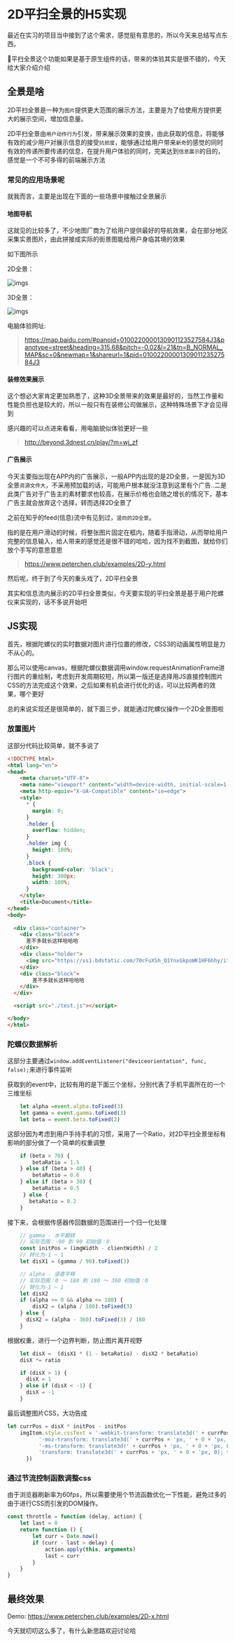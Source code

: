 # 2D平扫全景的H5实现

最近在实习的项目当中接到了这个需求，感觉挺有意思的，所以今天来总结写点东西。

平扫全景这个功能如果是基于原生组件的话，带来的体验其实是很不错的，今天给大家介绍介绍

## 全景是啥

2D平扫全景是一种为`图片`提供更大范围的展示方法，主要是为了给使用方提供更大的展示空间，增加信息量。

2D平扫全景由`用户动作行为`引发，带来展示效果的变换，由此获取的信息，将能够有效的减少用户对展示信息的接受`抗拒度`，能够通过给用户带来`新奇`的感觉的同时有效的传递所要传递的信息，在提升用户体验的同时，完美达到`信息展示`的目的，感觉是一个不可多得的前端展示方法

### 常见的应用场景呢

就我而言，主要是出现在下面的一些场景中接触过全景展示

#### 地图导航

这就见的比较多了，不少地图厂商为了给用户提供最好的导航效果，会在部分地区采集实景图片，由此拼接成实际的街景图能给用户身临其境的效果

如下图所示

2D全景：

![imgs](https://www.peterchen.club/imgs/RoutePanorama.jpg)

3D全景：

![imgs](https://www.peterchen.club/imgs/3DPanorama.png)

电脑体验网址:

> https://map.baidu.com/#panoid=0100220000130901123527584J3&panotype=street&heading=315.68&pitch=-0.02&l=21&tn=B_NORMAL_MAP&sc=0&newmap=1&shareurl=1&pid=0100220000130901123527584J3

#### 装修效果展示

这个想必大家肯定更加熟悉了，这种3D全景带来的效果是最好的，当然工作量和性能负担也是较大的，所以一般只有在装修公司做展示，这种特殊场景下才会见得到

感兴趣的可以点进来看看，用电脑貌似体验更好一些

> http://beyond.3dnest.cn/play/?m=wj_zf

#### 广告展示

今天主要指出现在APP内的广告展示，一般APP内出现的是2D全景，一是因为3D全景`资源文件大`，不采用预加载的话，可能用户根本就没注意到这里有个广告..二是此类广告对于广告主的素材要求也较高，在展示价格也会随之增长的情况下，基本广告主就会放弃这个选择，转而选择2D全景了

之前在知乎的feed(信息)流中有见到过，`竖向的2D全景`。

指的是在用户滑动的时候，将整张图片固定在框内，随着手指滑动，从而带给用户完整的信息输入，给人带来的感觉还是很不错的哈哈，因为找不到截图，就给你们放个手写的意思意思

> https://www.peterchen.club/examples/2D-y.html

然后呢，终于到了今天的重头戏了，2D平扫全景

其实和信息流内展示的2D平扫全景类似，今天要实现的平扫全景是基于用户陀螺仪来实现的，话不多说开始吧

## JS实现

首先，根据陀螺仪的实时数据对图片进行位置的修改，CSS3的动画属性明显是力不从心的。

那么可以使用canvas，根据陀螺仪数据调用window.requestAnimationFrame进行图片的重绘制，考虑到开发周期较短，所以第一版还是选择用JS直接控制图片CSS的方法完成这个效果，之后如果有机会进行优化的话，可以比较两者的效果，哪个更好

总的来说实现还是很简单的，就下面三步，就能通过陀螺仪操作一个2D全景图啦

### 放置图片

这部分代码比较简单，就不多说了

```html
<!DOCTYPE html>
<html lang="en">
<head>
    <meta charset="UTF-8">
    <meta name="viewport" content="width=device-width, initial-scale=1.0">
    <meta http-equiv="X-UA-Compatible" content="ie=edge">
    <style>
      * {
        margin: 0;
      }
      .holder {
        overflow: hidden;
      }
      .holder img {
        height: 100%;
      }
      .block {
        background-color: 'black';
        height: 300px;
        width: 100%;
      }
    </style>
    <title>Document</title>
</head>
<body>
    
  <div class="container">
    <div class="block">
      差不多就长这样哈哈哈
    </div>
    <div class="holder">
      <img src="https://ss1.bdstatic.com/70cFuXSh_Q1YnxGkpoWK1HF6hhy/it/u=1073052179,3131789502&fm=11&gp=0.jpg" alt="">
    </div>
    <div class="block">
        差不多就长这样哈哈哈
    </div>
  </div>

  <script src="./test.js"></script>

</body>
</html>
```

### 陀螺仪数据解析

这部分主要通过`window.addEventListener("deviceorientation", func, false);`来进行事件监听

获取到的event中，比较有用的是下面三个坐标，分别代表了手机平面所在的一个三维坐标

```js
    let alpha =event.alpha.toFixed(3)
    let gamma = event.gamma.toFixed(3)
    let beta = event.beta.toFixed(3)
```

这部分因为考虑到用户手持手机的习惯，采用了一个Ratio，对2D平扫全景坐标有影响的部分做了一个简单的权重调整

```js
    if (beta > 70) {
        betaRatio = 1.5
    } else if (beta > 40) {
        betaRatio = 0.6
    } else if (beta > 30) {
        betaRatio = 0.5
     } else {
       betaRatio = 0.2
    }
```

接下来，会根据传感器传回数据的范围进行一个归一化处理

```js
    // gamma - 水平翻转
    // 实际范围：-90 到 90 初始值：0
    const initPos = (imgWidth - clientWidth) / 2
    // 转化为-1 ~ 1
    let disX1 = (gamma / 90).toFixed(3)

    // alpha - 竖直平移
    // 实际范围：0 ～ 180 到 180 ～ 360 初始值：0
    // 转化为-1 ~ 1
    let disX2
    if (alpha >= 0 && alpha <= 180) {
        disX2 = (alpha / 180).toFixed(3)
    } else {
      disX2 = (alpha - 360).toFixed(3) / 180
    }
```

根据权重，进行一个边界判断，防止图片离开视野

```js
    let disX =  (disX1 * (1 - betaRatio) - disX2 * betaRatio)
    disX *= ratio

    if (disX > 1) {
      disX = 1
    } else if (disX < -1) {
      disX = -1
    }
```

最后调整图片CSS，大功告成

```js
let currPos = disX * initPos - initPos
    imgItem.style.cssText = '-webkit-transform: translate3d(' + currPos + 'px, ' + 0 + 'px, 0); -webkit-transition: -webkit-transform .5s linear' +
          '-moz-transform: translate3d(' + currPos + 'px, ' + 0 + 'px, 0);  -moz-transition: -moz-transform .5s linear' +
          '-ms-transform: translate3d(' + currPos + 'px, ' + 0 + 'px, 0); -ms-transition: -moz-transform .5s linear' +
          'transform: translate3d(' + currPos + 'px, ' + 0 + 'px, 0); transition: transform .5s linear';
      })
```

### 通过节流控制函数调整css

由于浏览器刷新率为60fps，所以需要使用个节流函数优化一下性能，避免过多的由于进行CSS而引发的DOM操作。

```js
const throttle = function (delay, action) {
    let last = 0
    return function () {
        let curr = Date.now()
        if (curr - last > delay) {
            action.apply(this, arguments)
            last = curr
        }
    }
}   
```

## 最终效果

Demo: https://www.peterchen.club/examples/2D-x.html

今天就叨叨这么多了，有什么新思路欢迎讨论哈